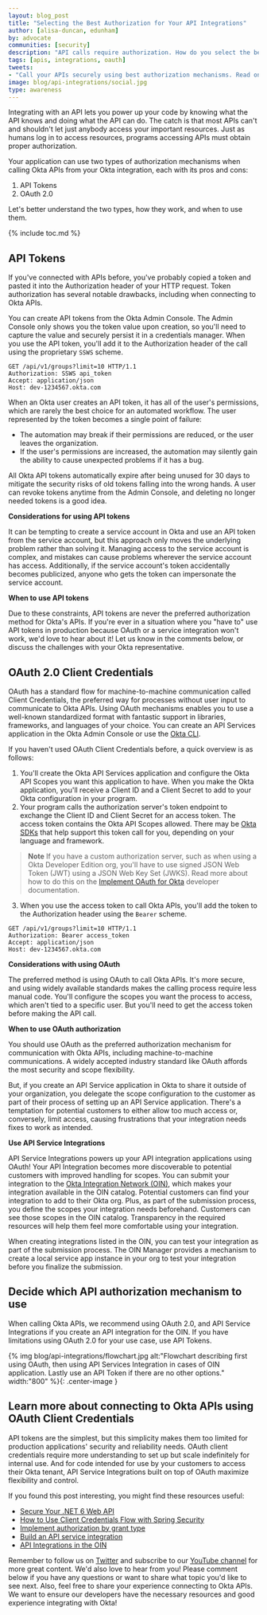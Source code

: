 ```yaml
---
layout: blog_post
title: "Selecting the Best Authorization for Your API Integrations"
author: [alisa-duncan, edunham]
by: advocate
communities: [security]
description: "API calls require authorization. How do you select the best authorization mechanism? This post lists the different authorization options and answers which mechanism is the best!"
tags: [apis, integrations, oauth]
tweets:
- "Call your APIs securely using best authorization mechanisms. Read on to find out more!"
image: blog/api-integrations/social.jpg
type: awareness
---
```


Integrating with an API lets you power up your code by knowing what the API knows and doing what the API can do. The catch is that most APIs can't and shouldn't let just anybody access your important resources. Just as humans log in to access resources, programs accessing APIs must obtain proper authorization. 

Your application can use two types of authorization mechanisms when calling Okta APIs from your Okta integration, each with its pros and cons:
  1. API Tokens
  2. OAuth 2.0

Let's better understand the two types, how they work, and when to use them.

{% include toc.md %}

## API Tokens

If you've connected with APIs before, you've probably copied a token and pasted it into the Authorization header of your HTTP request. Token authorization has several notable drawbacks, including when connecting to Okta APIs. 

You can create API tokens from the Okta Admin Console. The Admin Console only shows you the token value upon creation, so you'll need to capture the value and securely persist it in a credentials manager. When you use the API token, you'll add it to the Authorization header of the call using the proprietary `SSWS` scheme. 

```http
GET /api/v1/groups?limit=10 HTTP/1.1
Authorization: SSWS api_token
Accept: application/json
Host: dev-1234567.okta.com
```

When an Okta user creates an API token, it has all of the user's permissions, which are rarely the best choice for an automated workflow. The user represented by the token becomes a single point of failure:
  * The automation may break if their permissions are reduced, or the user leaves the organization.
  * If the user's permissions are increased, the automation may silently gain the ability to cause unexpected problems if it has a bug.

All Okta API tokens automatically expire after being unused for 30 days to mitigate the security risks of old tokens falling into the wrong hands. A user can revoke tokens anytime from the Admin Console, and deleting no longer needed tokens is a good idea.

**Considerations for using API tokens**

It can be tempting to create a service account in Okta and use an API token from the service account, but this approach only moves the underlying problem rather than solving it. Managing access to the service account is complex, and mistakes can cause problems wherever the service account has access. Additionally, if the service account's token accidentally becomes publicized, anyone who gets the token can impersonate the service account. 

**When to use API tokens**

Due to these constraints, API tokens are never the preferred authorization method for Okta's APIs. If you're ever in a situation where you "have to" use API tokens in production because OAuth or a service integration won't work, we'd love to hear about it! Let us know in the comments below, or discuss the challenges with your Okta representative. 

## OAuth 2.0 Client Credentials

OAuth has a standard flow for machine-to-machine communication called Client Credentials, the preferred way for processes without user input to communicate to Okta APIs. Using OAuth mechanisms enables you to use a well-known standardized format with fantastic support in libraries, frameworks, and languages of your choice. You can create an API Services application in the Okta Admin Console or use the [Okta CLI](https://cli.okta.com/).

If you haven't used OAuth Client Credentials before, a quick overview is as follows:
  1. You'll create the Okta API Services application and configure the Okta API Scopes you want this application to have. When you make the Okta application, you'll receive a Client ID and a Client Secret to add to your Okta configuration in your program.
  2. Your program calls the authorization server's token endpoint to exchange the Client ID and Client Secret for an access token. The access token contains the Okta API Scopes allowed. There may be [Okta SDKs](https://developer.okta.com/code/) that help support this token call for you, depending on your language and framework.
  > **Note**
  > If you have a custom authorization server, such as when using a Okta Developer Edition org, you'll have to use signed JSON Web Token (JWT) using a JSON Web Key Set (JWKS). Read more about how to do this on the [Implement OAuth for Okta](https://developer.okta.com/docs/guides/implement-oauth-for-okta-serviceapp/main/) developer documentation.
  3. When you use the access token to call Okta APIs, you'll add the token to the Authorization header using the `Bearer` scheme.

```http
GET /api/v1/groups?limit=10 HTTP/1.1
Authorization: Bearer access_token
Accept: application/json
Host: dev-1234567.okta.com
```

**Considerations with using OAuth**

The preferred method is using OAuth to call Okta APIs. It's more secure, and using widely available standards makes the calling process require less manual code. You'll configure the scopes you want the process to access, which aren't tied to a specific user. But you'll need to get the access token before making the API call.
 

**When to use OAuth authorization**

You should use OAuth as the preferred authorization mechanism for communication with Okta APIs, including machine-to-machine communications. A widely accepted industry standard like OAuth affords the most security and scope flexibility.

But, if you create an API Service application in Okta to share it outside of your organization, you delegate the scope configuration to the customer as part of their process of setting up an API Service application. There's a temptation for potential customers to either allow too much access or, conversely, limit access, causing frustrations that your integration needs fixes to work as intended. 

**Use API Service Integrations**

API Service Integrations powers up your API integration applications using OAuth! Your API Integration becomes more discoverable to potential customers with improved handling for scopes. You can submit your integration to the [Okta Integration Network (OIN)](https://developer.okta.com/docs/guides/okta-integration-network/), which makes your integration available in the OIN catalog. Potential customers can find your integration to add to their Okta org. Plus, as part of the submission process, you define the scopes your integration needs beforehand. Customers can see those scopes in the OIN catalog. Transparency in the required resources will help them feel more comfortable using your integration.

When creating integrations listed in the OIN, you can test your integration as part of the submission process. The OIN Manager provides a mechanism to create a local service app instance in your org to test your integration before you finalize the submission.

## Decide which API authorization mechanism to use

When calling Okta APIs, we recommend using OAuth 2.0, and API Service Integrations if you create an API integration for the OIN. If you have limitations using OAuth 2.0 for your use case, use API Tokens.

{% img blog/api-integrations/flowchart.jpg alt:"Flowchart describing first using OAuth, then using  API Services Integration in cases of OIN application. Lastly use an API Token if there are no other options." width:"800" %}{: .center-image }

## Learn more about connecting to Okta APIs using OAuth Client Credentials

API tokens are the simplest, but this simplicity makes them too limited for production applications' security and reliability needs. OAuth client credentials require more understanding to set up but scale indefinitely for internal use. And for code intended for use by your customers to access their Okta tenant, API Service Integrations built on top of OAuth maximize flexibility and control.

If you found this post interesting, you might find these resources useful:

* [Secure Your .NET 6 Web API](/blog/2022/04/20/dotnet-6-web-api)
* [How to Use Client Credentials Flow with Spring Security](/blog/2021/05/05/client-credentials-spring-security)
* [Implement authorization by grant type](https://developer.okta.com/docs/guides/implement-grant-type/clientcreds/main/)
* [Build an API service integration](https://developer.okta.com/docs/guides/build-api-integration/main/)
* [API Integrations in the OIN](https://developer.okta.com/docs/guides/oin-api-service-overview/)

Remember to follow us on [Twitter](https://twitter.com/oktadev) and subscribe to our [YouTube channel](https://www.youtube.com/c/OktaDev/) for more great content. We'd also love to hear from you! Please comment below if you have any questions or want to share what topic you'd like to see next. Also, feel free to share your experience connecting to Okta APIs. We want to ensure our developers have the necessary resources and good experience integrating with Okta!

